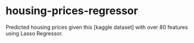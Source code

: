 # housing-prices-regressor
Predicted housing prices given this [kaggle dataset] with over 80 features using Lasso Regressor. 
